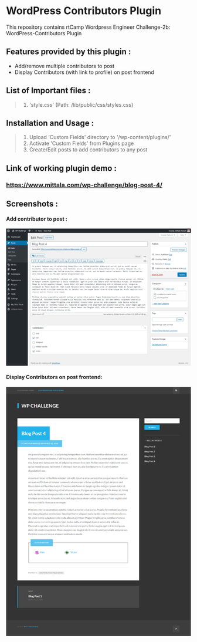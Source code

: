 # WordPress Contributors Plugin
  This repository contains rtCamp Wordpress Engineer Challenge-2b: WordPress-Contributors Plugin

## Features provided by this plugin :
* Add/remove multiple contributors to post
* Display Contributors (with link to profile) on post frontend

## List of Important files :
>1. 'style.css' (Path: /lib/public/css/styles.css)

## Installation and Usage :
>1. Upload 'Custom Fields' directory to '/wp-content/plugins/' 
>2. Activate 'Custom Fields' from Plugins page
>3. Create/Edit posts to add contributors to any post 

##  Link of working plugin demo :

###  **https://www.mittala.com/wp-challenge/blog-post-4/**
  
## Screenshots :
#### Add contributor to post :
![Contributors Metaox](lib/public/images/01-contributors-metabox.png)

#### Display Contributors on post frontend:
![Contributors Field on Post](lib/public/images/02-contributors-field-on-post.png)